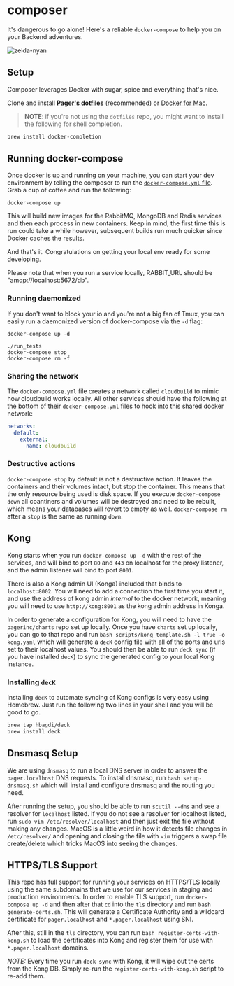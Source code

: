 # composer
It's dangerous to go alone! Here's a reliable `docker-compose` to help you on your Backend adventures.

![zelda-nyan](http://i1.kym-cdn.com/photos/images/original/000/402/521/a01.png "something something")

## Setup

Composer leverages Docker with sugar, spice and everything that's nice.

Clone and install **[Pager's dotfiles][dotfiles]** (recommended) or [Docker for Mac][docker-mac].

> **NOTE**: if you're not using the `dotfiles` repo, you might want to install
> the following for shell completion.

```bash
brew install docker-completion
```

## Running docker-compose

Once docker is up and running on your machine, you can start your dev environment by telling the composer to run the [`docker-compose.yml` file][compose-file]. Grab a cup of coffee and run the following:

```
docker-compose up
```

This will build new images for the RabbitMQ, MongoDB and Redis services and then each process in new containers. Keep in mind, the first time this is run could take a while however, subsequent builds run much quicker since Docker caches the results.

And that's it. Congratulations on getting your local env ready for some developing.

Please note that when you run a service locally, RABBIT_URL should be "amqp://localhost:5672/db".

### Running daemonized

If you don't want to block your io and you're not a big fan of Tmux, you can easily run a daemonized version of docker-compose via the `-d` flag:

```
docker-compose up -d

./run_tests
docker-compose stop
docker-compose rm -f
```

### Sharing the network

The `docker-compose.yml` file creates a network called `cloudbuild` to mimic how cloudbuild works locally.
All other services should have the following at the bottom of their `docker-compose.yml` files to hook
into this shared docker network:
```yaml
networks:
  default:
    external:
      name: cloudbuild
```

### Destructive actions

`docker-compose stop` by default is not a destructive action. It leaves the containers and their volumes
intact, but stop the container. This means that the only resource being used is disk space. If you execute
`docker-compose down` all coantiners and volumes will be destroyed and need to be rebuilt, which means
your databases will revert to empty as well. `docker-compose rm` after a `stop` is the same as running `down`.

## Kong

Kong starts when you run `docker-compose up -d` with the rest of the services, and will bind to
port `80` and `443` on localhost for the proxy listener, and the admin listener will bind to port `8001`.

There is also a Kong admin UI (Konga) included that binds to `localhost:8002`. You will need to add a connection
the first time you start it, and use the address of kong admin _internal_ to the docker network, meaning
you will need to use `http://kong:8001` as the kong admin address in Konga.

In order to generate a configuration for Kong, you will need to have the `pagerinc/charts` repo set up
locally. Once you have `charts` set up locally, you can go to that repo and run
`bash scripts/kong_template.sh -l true -o kong.yaml` which will generate a `decK` config file with all of the
ports and urls set to their localhost values. You should then be able to run `deck sync` (if you have installed `decK`)
to sync the generated config to your local Kong instance.

### Installing `decK`

Installing `decK` to automate syncing of Kong configs is very easy using Homebrew. Just run the following
two lines in your shell and you will be good to go.

```bash
brew tap hbagdi/deck
brew install deck
```

## Dnsmasq Setup

We are using `dnsmasq` to run a local DNS server in order to answer the `pager.localhost` DNS requests. To
install dnsmasq, run `bash setup-dnsmasq.sh` which will install and configure dnsmasq and the routing you need.

After running the setup, you should be able to run `scutil --dns` and see a resolver for `localhost` listed. If
you do not see a resolver for localhost listed, run `sudo vim /etc/resolver/localhost` and then just exit the
file without making any changes. MacOS is a little weird in how it detects file changes in `/etc/resolver/` and
opening and closing the file with `vim` triggers a swap file create/delete which tricks MacOS into seeing the changes.

## HTTPS/TLS Support

This repo has full support for running your services on HTTPS/TLS locally using the same subdomains that we use
for our services in staging and production environments. In order to enable TLS support, run `docker-compose up -d`
and then after that `cd` into the `tls` directory and run `bash generate-certs.sh`. This will generate a
Certificate Authority and a wildcard certificate for `pager.localhost` and `*.pager.localhost` using SNI.

After this, still in the `tls` directory, you can run `bash register-certs-with-kong.sh` to load the certificates
into Kong and register them for use with `*.pager.localhost` domains.

*NOTE:* Every time you run `deck sync` with Kong, it will wipe out the certs from the Kong DB. Simply re-run the
`register-certs-with-kong.sh` script to re-add them.

[compose-file]: https://docs.docker.com/compose/compose-file/
[dotfiles]: https://github.com/pagerinc/dotfiles
[docker-mac]: https://www.docker.com/products/docker#/mac
